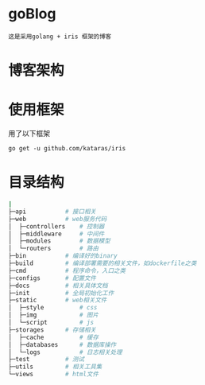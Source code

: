 # goBlog

    这是采用golang + iris 框架的博客

# 博客架构


# 使用框架
用了以下框架

```
go get -u github.com/kataras/iris

```



# 目录结构

```bash
|
├─api			# 接口相关
├─web			# web服务代码
│  ├─controllers	# 控制器
│  ├─middleware 	# 中间件
│  ├─modules		# 数据模型
│  └─routers		# 路由
├─bin			# 编译好的binary
├─build			# 编译部署需要的相关文件，如dockerfile之类
├─cmd			# 程序命令，入口之类
├─configs		# 配置文件
├─docs			# 相关具体文档
├─init			# 全局初始化工作
├─static		# web相关文件
│  ├─style			# css
│  ├─img			# 图片
│  └─script			# js
├─storages		# 存储相关
│  ├─cache			# 缓存
│  ├─databases		# 数据库操作
│  └─logs			# 日志相关处理
├─test			# 测试
├─utils			# 相关工具集
└─views			# html文件
```





